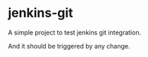 # jenkins-git

A simple project to test jenkins git integration.

And it should be triggered by any change.
